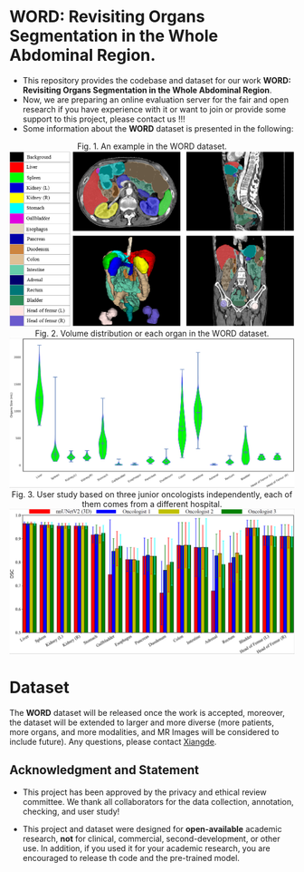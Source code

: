 # WORD: Revisiting Organs Segmentation in the Whole Abdominal Region.
* This repository provides the codebase and dataset for our work **WORD: Revisiting Organs Segmentation in the Whole Abdominal Region**. 
* Now, we are preparing an online evaluation server for the fair and open research if you have experience with it or want to join or provide some support to this project, please contact us !!!
* Some information about the **WORD** dataset is  presented in the following:
<div align=center>Fig. 1. An example in the WORD dataset.<img src="./figures/show_data_info.png"></div>

<div align=center>Fig. 2. Volume distribution or each organ in the WORD dataset.<img src="./figures/size.png"></div>

<div align=center>Fig. 3.  User study based on three junior oncologists independently, each of them comes from a different hospital.<img src="./figures/user.png"></div>

# Dataset
The **WORD** dataset will be released once the work is accepted, moreover, the dataset will be extended to larger and more diverse (more patients,  more organs, and more modalities, and MR Images will be considered to include future). Any questions, please contact [Xiangde](https://luoxd1996.github.io/).

## Acknowledgment and Statement
* This project has been approved by the privacy and ethical review committee. We thank all collaborators for the data collection, annotation, checking, and user study!

* This project and dataset were designed for **open-available** academic research, **not** for clinical, commercial, second-development, or other use. In addition, if you used it for your academic research, you are encouraged to release th code and the pre-trained model.
